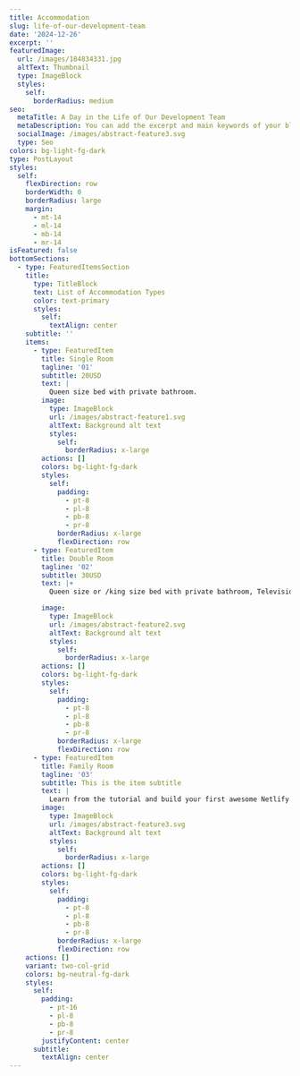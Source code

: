 ```yaml
---
title: Accommodation
slug: life-of-our-development-team
date: '2024-12-26'
excerpt: ''
featuredImage:
  url: /images/184834331.jpg
  altText: Thumbnail
  type: ImageBlock
  styles:
    self:
      borderRadius: medium
seo:
  metaTitle: A Day in the Life of Our Development Team
  metaDescription: You can add the excerpt and main keywords of your blog post here.
  socialImage: /images/abstract-feature3.svg
  type: Seo
colors: bg-light-fg-dark
type: PostLayout
styles:
  self:
    flexDirection: row
    borderWidth: 0
    borderRadius: large
    margin:
      - mt-14
      - ml-14
      - mb-14
      - mr-14
isFeatured: false
bottomSections:
  - type: FeaturedItemsSection
    title:
      type: TitleBlock
      text: List of Accommodation Types
      color: text-primary
      styles:
        self:
          textAlign: center
    subtitle: ''
    items:
      - type: FeaturedItem
        title: Single Room
        tagline: '01'
        subtitle: 20USD
        text: |
          Queen size bed with private bathroom.
        image:
          type: ImageBlock
          url: /images/abstract-feature1.svg
          altText: Background alt text
          styles:
            self:
              borderRadius: x-large
        actions: []
        colors: bg-light-fg-dark
        styles:
          self:
            padding:
              - pt-8
              - pl-8
              - pb-8
              - pr-8
            borderRadius: x-large
            flexDirection: row
      - type: FeaturedItem
        title: Double Room
        tagline: '02'
        subtitle: 30USD
        text: |+
          Queen size or /king size bed with private bathroom, Television.

        image:
          type: ImageBlock
          url: /images/abstract-feature2.svg
          altText: Background alt text
          styles:
            self:
              borderRadius: x-large
        actions: []
        colors: bg-light-fg-dark
        styles:
          self:
            padding:
              - pt-8
              - pl-8
              - pb-8
              - pr-8
            borderRadius: x-large
            flexDirection: row
      - type: FeaturedItem
        title: Family Room
        tagline: '03'
        subtitle: This is the item subtitle
        text: |
          Learn from the tutorial and build your first awesome Netlify site.
        image:
          type: ImageBlock
          url: /images/abstract-feature3.svg
          altText: Background alt text
          styles:
            self:
              borderRadius: x-large
        actions: []
        colors: bg-light-fg-dark
        styles:
          self:
            padding:
              - pt-8
              - pl-8
              - pb-8
              - pr-8
            borderRadius: x-large
            flexDirection: row
    actions: []
    variant: two-col-grid
    colors: bg-neutral-fg-dark
    styles:
      self:
        padding:
          - pt-16
          - pl-8
          - pb-8
          - pr-8
        justifyContent: center
      subtitle:
        textAlign: center
---
```

